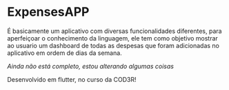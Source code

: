 # ExpensesAPP
É basicamente um aplicativo com diversas funcionalidades diferentes, para aperfeiçoar o conhecimento da linguagem, ele tem como objetivo mostrar ao usuario um dashboard de todas as despesas que foram adicionadas no aplicativo em ordem de dias da semana.

*Ainda não está completo, estou alterando algumas coisas*

Desenvolvido em flutter, no curso da COD3R!
